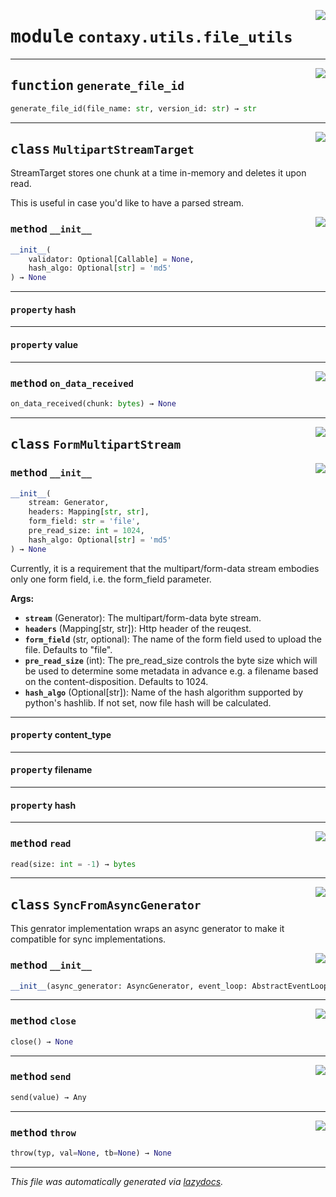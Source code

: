 <!-- markdownlint-disable -->

<a href="https://github.com/ml-tooling/contaxy/blob/main/backend/src/contaxy/utils/file_utils.py#L0"><img align="right" style="float:right;" src="https://img.shields.io/badge/-source-cccccc?style=flat-square"></a>

# <kbd>module</kbd> `contaxy.utils.file_utils`





---

<a href="https://github.com/ml-tooling/contaxy/blob/main/backend/src/contaxy/utils/file_utils.py#L171"><img align="right" style="float:right;" src="https://img.shields.io/badge/-source-cccccc?style=flat-square"></a>

## <kbd>function</kbd> `generate_file_id`

```python
generate_file_id(file_name: str, version_id: str) → str
```






---

<a href="https://github.com/ml-tooling/contaxy/blob/main/backend/src/contaxy/utils/file_utils.py#L14"><img align="right" style="float:right;" src="https://img.shields.io/badge/-source-cccccc?style=flat-square"></a>

## <kbd>class</kbd> `MultipartStreamTarget`
StreamTarget stores one chunk at a time in-memory and deletes it upon read. 

This is useful in case you'd like to have a parsed stream. 

<a href="https://github.com/ml-tooling/contaxy/blob/main/backend/src/contaxy/utils/file_utils.py#L20"><img align="right" style="float:right;" src="https://img.shields.io/badge/-source-cccccc?style=flat-square"></a>

### <kbd>method</kbd> `__init__`

```python
__init__(
    validator: Optional[Callable] = None,
    hash_algo: Optional[str] = 'md5'
) → None
```






---

#### <kbd>property</kbd> hash





---

#### <kbd>property</kbd> value







---

<a href="https://github.com/ml-tooling/contaxy/blob/main/backend/src/contaxy/utils/file_utils.py#L28"><img align="right" style="float:right;" src="https://img.shields.io/badge/-source-cccccc?style=flat-square"></a>

### <kbd>method</kbd> `on_data_received`

```python
on_data_received(chunk: bytes) → None
```






---

<a href="https://github.com/ml-tooling/contaxy/blob/main/backend/src/contaxy/utils/file_utils.py#L47"><img align="right" style="float:right;" src="https://img.shields.io/badge/-source-cccccc?style=flat-square"></a>

## <kbd>class</kbd> `FormMultipartStream`




<a href="https://github.com/ml-tooling/contaxy/blob/main/backend/src/contaxy/utils/file_utils.py#L48"><img align="right" style="float:right;" src="https://img.shields.io/badge/-source-cccccc?style=flat-square"></a>

### <kbd>method</kbd> `__init__`

```python
__init__(
    stream: Generator,
    headers: Mapping[str, str],
    form_field: str = 'file',
    pre_read_size: int = 1024,
    hash_algo: Optional[str] = 'md5'
) → None
```

Currently, it is a requirement that the multipart/form-data stream embodies only one form field, i.e. the form_field parameter. 



**Args:**
 
 - <b>`stream`</b> (Generator):  The multipart/form-data byte stream. 
 - <b>`headers`</b> (Mapping[str, str]):  Http header of the reuqest. 
 - <b>`form_field`</b> (str, optional):  The name of the form field used to upload the file. Defaults to "file". 
 - <b>`pre_read_size`</b> (int):  The pre_read_size controls the byte size which will be used to determine some metadata in advance e.g. a filename based on the content-disposition. Defaults to 1024. 
 - <b>`hash_algo`</b> (Optional[str]):  Name of the hash algorithm supported by python's hashlib. If not set, now file hash will be calculated. 


---

#### <kbd>property</kbd> content_type





---

#### <kbd>property</kbd> filename





---

#### <kbd>property</kbd> hash







---

<a href="https://github.com/ml-tooling/contaxy/blob/main/backend/src/contaxy/utils/file_utils.py#L100"><img align="right" style="float:right;" src="https://img.shields.io/badge/-source-cccccc?style=flat-square"></a>

### <kbd>method</kbd> `read`

```python
read(size: int = -1) → bytes
```






---

<a href="https://github.com/ml-tooling/contaxy/blob/main/backend/src/contaxy/utils/file_utils.py#L132"><img align="right" style="float:right;" src="https://img.shields.io/badge/-source-cccccc?style=flat-square"></a>

## <kbd>class</kbd> `SyncFromAsyncGenerator`
This genrator implementation wraps an async generator to make it compatible for sync implementations. 

<a href="https://github.com/ml-tooling/contaxy/blob/main/backend/src/contaxy/utils/file_utils.py#L135"><img align="right" style="float:right;" src="https://img.shields.io/badge/-source-cccccc?style=flat-square"></a>

### <kbd>method</kbd> `__init__`

```python
__init__(async_generator: AsyncGenerator, event_loop: AbstractEventLoop) → None
```








---

<a href="https://github.com/ml-tooling/contaxy/blob/main/backend/src/contaxy/utils/file_utils.py#L164"><img align="right" style="float:right;" src="https://img.shields.io/badge/-source-cccccc?style=flat-square"></a>

### <kbd>method</kbd> `close`

```python
close() → None
```





---

<a href="https://github.com/ml-tooling/contaxy/blob/main/backend/src/contaxy/utils/file_utils.py#L153"><img align="right" style="float:right;" src="https://img.shields.io/badge/-source-cccccc?style=flat-square"></a>

### <kbd>method</kbd> `send`

```python
send(value) → Any
```





---

<a href="https://github.com/ml-tooling/contaxy/blob/main/backend/src/contaxy/utils/file_utils.py#L159"><img align="right" style="float:right;" src="https://img.shields.io/badge/-source-cccccc?style=flat-square"></a>

### <kbd>method</kbd> `throw`

```python
throw(typ, val=None, tb=None) → None
```








---

_This file was automatically generated via [lazydocs](https://github.com/ml-tooling/lazydocs)._
